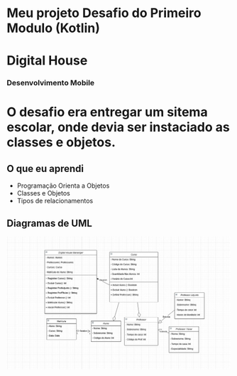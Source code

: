 # Meu projeto Desafio do Primeiro Modulo (Kotlin)
# Digital House

### Desenvolvimento Mobile

# O desafio era entregar um sitema escolar, onde devia ser instaciado as classes e objetos.

## O que eu aprendi
- Programação Orienta a Objetos
- Classes e Objetos
- Tipos de relacionamentos

## Diagramas de UML

![myImage](https://github.com/greicyitakura/desafio01DH/blob/master/Diagrama.jpg)

